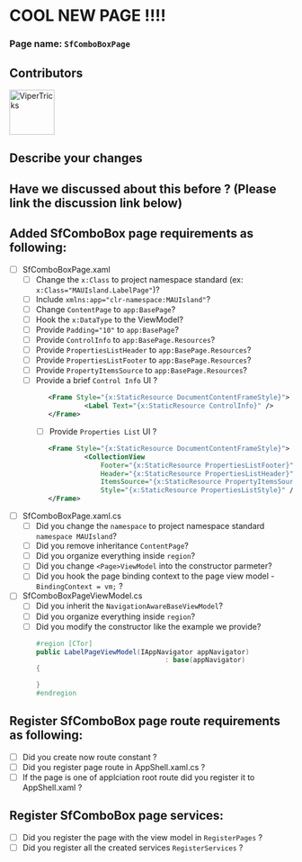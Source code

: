 # COOL NEW PAGE !!!!
### Page name: `SfComboBoxPage`

## Contributors

[//]: contributor-faces

<a href="https://github.com/ViperTricks"><img src="https://i.imgur.com/TcJ4QeI.png" title="ViperTricks" width="80" height="80"></a>

[//]: contributor-faces

## Describe your changes

## Have we discussed about this before ? (Please link the discussion link below)

## Added SfComboBox page requirements as following:
- [ ] SfComboBoxPage.xaml
  - [ ] Change the `x:Class` to project namespace standard (ex: `x:Class="MAUIsland.LabelPage"`)?
  - [ ] Include `xmlns:app="clr-namespace:MAUIsland"`?
  - [ ] Change `ContentPage` to `app:BasePage`?
  - [ ] Hook the `x:DataType` to the <Page>ViewModel?
  - [ ] Provide `Padding="10"` to `app:BasePage`?
  - [ ] Provide `ControlInfo` to `app:BasePage.Resources`?
  - [ ] Provide `PropertiesListHeader` to `app:BasePage.Resources`?
  - [ ] Provide `PropertiesListFooter` to `app:BasePage.Resources`?
  - [ ] Provide `PropertyItemsSource` to `app:BasePage.Resources`?
  - [ ] Provide a brief `Control Info` UI ?
    ```xml
       <Frame Style="{x:StaticResource DocumentContentFrameStyle}">
                <Label Text="{x:StaticResource ControlInfo}" />
       </Frame>
    ```
    - [ ] Provide `Properties List` UI ?
    ```xml
       <Frame Style="{x:StaticResource DocumentContentFrameStyle}">
                <CollectionView
                    Footer="{x:StaticResource PropertiesListFooter}"
                    Header="{x:StaticResource PropertiesListHeader}"
                    ItemsSource="{x:StaticResource PropertyItemsSource}"
                    Style="{x:StaticResource PropertiesListStyle}" />
       </Frame>
    ```
- [ ] SfComboBoxPage.xaml.cs
  - [ ] Did you change the `namespace` to project namespace standard `namespace MAUIsland`?
  - [ ] Did you remove inheritance `ContentPage`?
  - [ ] Did you organize everything inside `region`?
  - [ ] Did you change `<Page>ViewModel` into the constructor parmeter?
  - [ ] Did you hook the page binding context to the page view model - `BindingContext = vm;` ?
- [ ] SfComboBoxPageViewModel.cs
  - [ ] Did you inherit the `NavigationAwareBaseViewModel`?
  - [ ] Did you organize everything inside `region`?
  - [ ] Did you modify the constructor like the example we provide?
    ```cs
    #region [CTor]
    public LabelPageViewModel(IAppNavigator appNavigator)
                                    : base(appNavigator)
    {

    }
    #endregion
    ```

## Register SfComboBox page route requirements as following:
- [ ] Did you create now route constant ?
- [ ] Did you register page route in AppShell.xaml.cs ?
- [ ] If the page is one of applciation root route did you register it to AppShell.xaml ?

## Register SfComboBox page services:
- [ ] Did you register the page with the view model in `RegisterPages` ?
- [ ] Did you register all the created services `RegisterServices` ?

